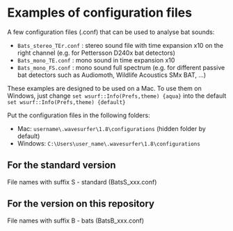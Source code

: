 # Examples of configuration files

A few configuration files (.conf) that can be used to analyse bat sounds:

- `Bats_stereo_TEr.conf` : stereo sound file with time expansion x10 on the right channel (e.g. for Pettersson D240x bat detectors)
- `Bats_mono_TE.conf` : mono sound in time expansion x10
- `Bats_mono_FS.conf` : mono sound full spectrum (e.g. for different passive bat detectors such as Audiomoth, Wildlife Acoustics SMx BAT, ...)

These examples are designed to be used on a Mac. To use them on Windows, just change `set wsurf::Info(Prefs,theme) {aqua}` into the default `set wsurf::Info(Prefs,theme) {default}`

Put the configuration files in the following folders:

- Mac: `username\.wavesurfer\1.8\configurations` (hidden folder by default)
- Windows: `C:\Users\user_name\.wavesurfer\1.8\configurations`

## For the standard version

File names with suffix S - standard (BatsS_xxx.conf)

## For the version on this repository

File names with suffix B - bats (BatsB_xxx.conf)


